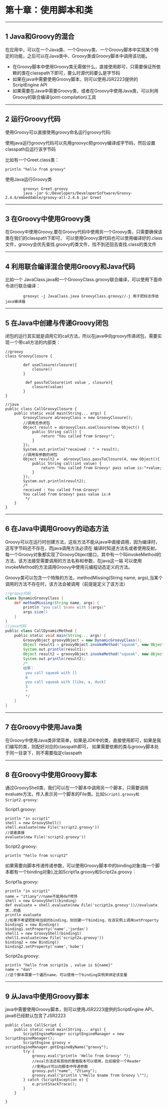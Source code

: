 # 第十章：使用脚本和类



---
## 1  Java和Groovy的混合

在应用中，可以在一个Java类、一个Groovy类、一个Groovy脚本中实现某个特定的功能，之后可以在Java类中、Groovy类或Groovy脚本中调用该功能。

-  在Groovy脚本中使用Groovy类无需做什么，直接使用即可，只需要保证所依赖的类在classpath下即可，要么时源代码要么是字节码
-  如果在java中需要使用Groovy脚本，则可以使用JSR2223提供的ScriptEngine API
-  如果需要在Java中需要Groovy类，或者在Groovy中使用Java类，可以利用Groovy的联合编译(joint-compilation)工具


---
## 2 运行Groovy代码

使用Groovy可以直接使用groovy命名运行groovy代码:

使用java运行groovy代码可以先用groovyc把groovy编译成字节码，然后设置classpath后运行该字节码

 比如有一个Greet.class类：

```
println "hello from groovy"
```

使用Java运行Groovy类
```
        groovyc Greet.groovy
        java -jar G:/Developers/DeveloperSoftware/Groovy-2.4.6/embeddable/groovy-all-2.4.6.jar Greet
```

---
## 3 在Groovy中使用Groovy类

在Groovy中使用Groovy,要在Groovy代码中使用另一个Groovy类，只需要确保该类在我们的classpath下即可，
可以使用Groovy源代码也可以使用编译好的.class文件，groovy会优先查找.groovy的类文件，找不到还回去查找.class的类文件

---
## 4 利用联合编译混合使用Groovy和Java代码

比如一个 JavaClass.java和一个GroovyClass.groovy联合编译，可以使用下面命令进行联合编译：

```
        groovyc -j JavaClass.java GroovyClass.groovy//-j 用于把标志传给java编译器
```

---
## 5 在Java中创建与传递Groovy闭包

闭包的运行其实就是调用它的call方法，所以在java中向groovy传递闭包，需要实现一个带call方法的内部类：

```
//groovy
class GroovyClosure {

        def useClosure(closure){
            closure()
        }

         def passToClosure(int value , closure){
            closure(value)
        }
}

//java
public class CallGroovyClosure {
    public static void main(String... args) {
        GroovyClosure aGroovyClass = new GroovyClosure();
        //调用无参闭包
        Object result = aGroovyClass.useClosure(new Object() {
            public String call() {
                return "You called from Groovy!";
            }
        });
        System.out.println("received : " + result);
        //调用有参数的闭包
        Object result2 =  aGroovyClass.passToClosure(4, new Object(){
            public String call(int value) {
                return "You called from Groovy! pass value is:"+value;
            }
        });
        System.out.println(result2);
        /*
        received : You called from Groovy!
        You called from Groovy! pass value is:4
         */
    }
}
```

---
## 6 在Java中调用Groovy的动态方法

Groovy可以在运行时创建方法，这些方法不能从java中直接调用，因为编译时，这写字节码还不存在，而java调用方法必须在
编译时知道方法名或者使用反射。
每一个Groovy对象都实现了GroovyObject接口，其中有一个叫invokeMethod的方法，该方法接受需要调用的方法名称和参数，在java这一端
可以使用invokeMethod的方法调用Groovy中使用元编程动态定义的方法。

Groovy类可以包含一个特殊的方法，methodMissing(String name, args),当某个调用的方法不存在时，该方法会被调用（前提是定义了该方法）

```groovy
//groovy代码
class DynamicGroovyClass {
    def methodMissing(String name, args) {
        println "you call $name with ${args}"
        args.size()
    }
}
//java代码
public class CallDynamicMethod {
    public static void main(String... args) {
        GroovyObject groovyObject = new DynamicGroovyClass();
        Object result1 = groovyObject.invokeMethod("squeak", new Object[]{});
        System.out.println(result1);
        Object result2 = groovyObject.invokeMethod("squeak", new Object[]{"like","a","duck"});
        System.out.println(result2);
        /*
        结果：
         you call squeak with []
         0
         you call squeak with [like, a, duck]
         3
         *
         */
    }
}

```

---
## 7 在Groovy中使用Java类

在Groovy中使用Java类非常简单，如果是JDK中的类，直接使用即可，如果是我们编写的类，则配好对应的classpath即可，
如果需要依赖的类与groovy脚本处于同一目录下，则不需要指定classpath

---
## 8 在Groovy中使用Groovy脚本

通过GroovyShell类，我们可以在一个脚本中调用另一个脚本，只需要调用evaluate方法，传入表示另一个脚本的File类。比如`Script1.groovy和Script2.groovy`:

Script1.groovy:
```
println "in script1"
shell = new GroovyShell()
shell.evaluate(new File('script2.groovy'))
//或者直接
evaluate(new File('script2.groovy'))
```
Script2.groovy:
```
println "hello from script2"
```

如果需要向脚本传递传递参数，可以使用Groovy脚本中的binding对象(每一个脚本都有一个binding对象),比如Script1a.groovy和Script2a.groovy：

Script1a.groovy:
```
println "in script1"
name = "ztiany"//name不能用def修饰
shell = new GroovyShell(binding)
def evaluate = shell.evaluate(new File('script2a.groovy'))//evaluate 求..的值
println evaluate
//如果不希望把影响当前的binding，则创建一个binding，在该实例上调用setProperty
binding1 = new Binding()
binding1.setProperty('name','jordan')
shell1 = new GroovyShell(binding1)
shell1.evaluate(new File('script2a.groovy'))
binding2 = new Binding()
binding2.setProperty('name','kobe')

```

Script2a.groovy:
```
println "hello from script2a , value is ${name}"
name = "dan"
//这个脚本需要一个遍历name，可以使用一个binding实例来绑定该变量
```



---
## 9 从Java中使用Groovy脚本

java中需要使用Groovy脚本，则可以使用JSR2223提供的ScriptEngine API，java6已经默认包含了JSR2223

```
public class CallScript {
    public static void main(String... args) {
        ScriptEngineManager scriptEngineManager = new ScriptEngineManager();
        ScriptEngine groovy = scriptEngineManager.getEngineByName("groovy");
        try {
            groovy.eval("println 'Hello from Groovy' ");
            //eval方法还有其他的重载版本可以使用，比如接受一个Reader
            //使用put可以向脚本中传递参数
            groovy.put("name", "Ztiany");
            groovy.eval("println \"Hello $name from Groovy \"");
        } catch (ScriptException e) {
            e.printStackTrace();
        }
    }

}
```
